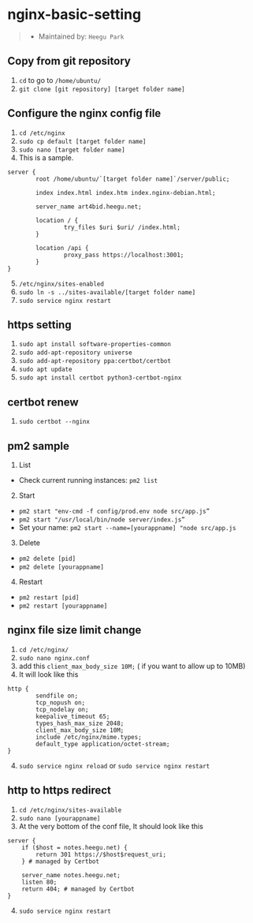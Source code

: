 # nginx-basic-setting
> - Maintained by: `Heegu Park`

## Copy from git repository
1. `cd` to go to `/home/ubuntu/`
2. `git clone [git repository] [target folder name]`

## Configure the nginx config file
1. `cd /etc/nginx`
2. `sudo cp default [target folder name]`
3. `sudo nano [target folder name]`
4. This is a sample.
```
server {
        root /home/ubuntu/`[target folder name]`/server/public;

        index index.html index.htm index.nginx-debian.html;

        server_name art4bid.heegu.net;

        location / {
                try_files $uri $uri/ /index.html;
        }

        location /api {
                proxy_pass https://localhost:3001;
        }
}
```
5. `/etc/nginx/sites-enabled`
6. `sudo ln -s ../sites-available/[target folder name]`
6. `sudo service nginx restart`

## https setting
1. `sudo apt install software-properties-common`
2. `sudo add-apt-repository universe`
3. `sudo add-apt-repository ppa:certbot/certbot`
4. `sudo apt update`
5. `sudo apt install certbot python3-certbot-nginx`

## certbot renew
1. `sudo certbot --nginx`

## pm2 sample
1. List
- Check current running instances: `pm2 list`
2. Start
- `pm2 start "env-cmd -f config/prod.env node src/app.js”`
- `pm2 start "/usr/local/bin/node server/index.js”`
- Set your name: `pm2 start --name=[yourappname] "node src/app.js`
3. Delete
- `pm2 delete [pid]`
- `pm2 delete [yourappname]`
4. Restart
- `pm2 restart [pid]`
- `pm2 restart [yourappname]`

## nginx file size limit change
1. `cd /etc/nginx/`
2. `sudo nano nginx.conf`
3. add this `client_max_body_size 10M;` ( if you want to allow up to 10MB)
4. It will look like this
```
http {
        sendfile on;
        tcp_nopush on;
        tcp_nodelay on;
        keepalive_timeout 65;
        types_hash_max_size 2048;
        client_max_body_size 10M;
        include /etc/nginx/mime.types;
        default_type application/octet-stream;
}
```
4. `sudo service nginx reload` or `sudo service nginx restart`

## http to https redirect
1. `cd /etc/nginx/sites-available`
2. `sudo nano [yourappname]`
3. At the very bottom of the conf file, It should look like this 
```
server {
    if ($host = notes.heegu.net) {
        return 301 https://$host$request_uri;
    } # managed by Certbot

    server_name notes.heegu.net;
    listen 80;
    return 404; # managed by Certbot
}
```
4. `sudo service nginx restart`
